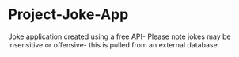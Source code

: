 # Project-Joke-App
Joke application created using a free API- Please note jokes may be insensitive or offensive- this is pulled from an external database.
